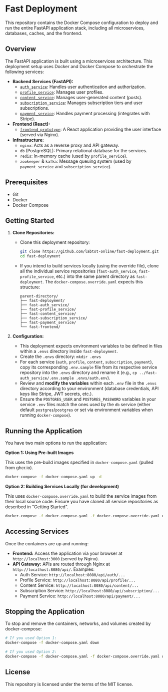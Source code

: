 # Fast Deployment

This repository contains the Docker Compose configuration to deploy and run the entire FastAPI application stack, including all microservices, databases, caches, and the frontend.

## Overview

The FastAPI application is built using a microservices architecture. This deployment setup uses Docker and Docker Compose to orchestrate the following services:

*   **Backend Services (FastAPI):**
    *   [`auth_service`](https://github.com/labtst-online/fast-auth_service): Handles user authentication and authorization.
    *   [`profile_service`](https://github.com/labtst-online/fast-profile_service): Manages user profiles.
    *   [`content_service`](https://github.com/labtst-online/fast-content_service): Manages user-generated content (posts).
    *   [`subscription_service`](https://github.com/labtst-online/fast-subscription_service): Manages subscription tiers and user subscriptions.
    *   [`payment_service`](https://github.com/labtst-online/fast-payment_service): Handles payment processing (integrates with Stripe).
*   **Frontend (React):**
    *   [`frontend prototype`](https://github.com/labtst-online/fast-frontend): A React application providing the user interface (served via Nginx).
*   **Infrastructure:**
    *   `nginx`: Acts as a reverse proxy and API gateway.
    *   `db` (PostgreSQL): Primary relational database for the services.
    *   `redis`: In-memory cache (used by `profile_service`).
    *   `zookeeper` & `kafka`: Message queuing system (used by `payment_service` and `subscription_service`).

## Prerequisites

* Git
* Docker
* Docker Compose

## Getting Started

1.  **Clone Repositories:**
    *   Clone this deployment repository:
        ```bash
        git clone https://github.com/labtst-online/fast-deployment.git
        cd fast-deployment
        ```
    *   If you intend to build services locally (using the override file), clone all the individual service repositories (`fast-auth_service`, `fast-profile_service`, etc.) into the same parent directory as `fast-deployment`. The `docker-compose.override.yaml` expects this structure:
        ```
        parent-directory/
        ├── fast-deployment/
        ├── fast-auth_service/
        ├── fast-profile_service/
        ├── fast-content_service/
        ├── fast-subscription_service/
        ├── fast-payment_service/
        └── fast-frontend/
        ```

2.  **Configuration:**
    *   This deployment expects environment variables to be defined in files within a `.envs` directory inside `fast-deployment`.
    *   Create the `.envs` directory: `mkdir .envs`
    *   For each service (`auth`, `profile`, `content`, `subscription`, `payment`), copy its corresponding `.env.sample` file from its respective service repository into the `.envs` directory and rename it (e.g., `cp ../fast-auth_service/.env.sample .envs/auth.env`).
    *   Review and **modify the variables** within each `.env` file in the `.envs` directory according to your environment (database credentials, API keys like Stripe, JWT secrets, etc.).
    *   Ensure the `POSTGRES_USER` and `POSTGRES_PASSWORD` variables in your service `.env` files match the ones used by the `db` service (either default `postgres`/`postgres` or set via environment variables when running `docker-compose`).

## Running the Application

You have two main options to run the application:

**Option 1: Using Pre-built Images**

This uses the pre-build images specified in `docker-compose.yaml` (pulled from ghcr.io).

```bash
docker-compose -f docker-compose.yaml up -d
```

**Option 2: Building Services Locally (for development)**

This uses `docker-compose.override.yaml` to build the service images from their local source code. Ensure you have cloned all service repositories as described in "Getting Started".

```bash
docker-compose -f docker-compose.yaml -f docker-compose.override.yaml up --build -d
```

## Accessing Services

Once the containers are up and running:

*   **Frontend:** Access the application via your browser at `http://localhost:3000` (served by Nginx).
*   **API Gateway:** APIs are routed through Nginx at `http://localhost:8080/api/`. Examples:
    *   Auth Service: `http://localhost:8080/api/auth/...`
    *   Profile Service: `http://localhost:8080/api/profile/...`
    *   Content Service: `http://localhost:8080/api/content/...`
    *   Subscription Service: `http://localhost:8080/api/subscription/...`
    *   Payment Service: `http://localhost:8080/api/payment/...`

## Stopping the Application

To stop and remove the containers, networks, and volumes created by docker-compose:

```bash
# If you used Option 1:
docker-compose -f docker-compose.yaml down

# If you used Option 2:
docker-compose -f docker-compose.yaml -f docker-compose.override.yaml down
```

## License

This repository is licensed under the terms of the MIT license.
